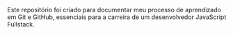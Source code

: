 Este repositório foi criado para documentar meu processo de aprendizado em Git e GitHub, essenciais para a carreira de um desenvolvedor JavaScript Fullstack.